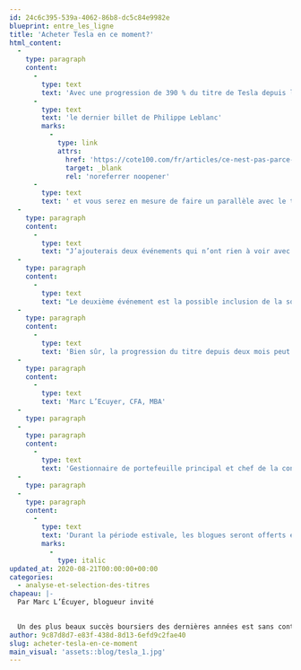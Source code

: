 ```yaml
---
id: 24c6c395-539a-4062-86b8-dc5c84e9982e
blueprint: entre_les_ligne
title: 'Acheter Tesla en ce moment?'
html_content:
  -
    type: paragraph
    content:
      -
        type: text
        text: 'Avec une progression de 390 % du titre de Tesla depuis le début de l’année, les actionnaires ont grandement bénéficié de la tendance vers l’électrification des transports. Depuis sa venue en Bourse en 2010 à un prix de 17 $, l’action a progressé de 62 % annuellement pour atteindre plus de 2 000 $ au moment d’écrire ses lignes. En outre, le titre a doublé au cours des deux derniers mois. C’est justement cette dernière hausse qui nous incite à la prudence car à notre avis, elle est davantage justifiée par le comportement des investisseurs que par les perspectives de croissance de la société. Je vous invite à lire ou relire '
      -
        type: text
        text: 'le dernier billet de Philippe Leblanc'
        marks:
          -
            type: link
            attrs:
              href: 'https://cote100.com/fr/articles/ce-nest-pas-parce-que-tout-le-monde-saute-du-pont-que-lon-doive-faire-de-meme'
              target: _blank
              rel: 'noreferrer noopener'
      -
        type: text
        text: ' et vous serez en mesure de faire un parallèle avec le titre de Tesla en ce moment.'
  -
    type: paragraph
    content:
      -
        type: text
        text: "J’ajouterais deux événements qui n’ont rien à voir avec la valeur intrinsèque de Tesla. Le premier est le fractionnement des actions de la société à raison de 5-pour-1 annoncé le 11 août dernier. Maintenant qu’il est possible d’acheter des fractions d’actions dans plusieurs firmes de courtage, il est peu probable qu’un prix de 400 $ US l’action entraîne une augmentation sensible de la demande pour les actions de la société par rapport à un prix de 2\_000 $. En tout cas, il ne s’agit certainement pas d’une nouvelle qui change notre estimation de la valeur intrinsèque de la société. Nous nous expliquons donc mal la hausse de 13 % du titre au lendemain de cette annonce."
  -
    type: paragraph
    content:
      -
        type: text
        text: "Le deuxième événement est la possible inclusion de la société dans l’indice S&P\_500 à la suite de la publication de profits pour un quatrième trimestre consécutif. Or, l’inclusion du titre dans cet indice aurait un impact significatif sur la demande pour les actions de Tesla. Il est difficile de calculer la demande de la part des investisseurs passifs qui visent à reproduire la composition de l’indice, mais certains analystes anticipent que 20 % à 25 % des actions qui se négocient librement pourraient aboutir chez des gestionnaires indiciels. Au cours actuel, il s’agirait d’une demande d’environ 65 G$\_US. À mon avis, certains investisseurs tentent probablement de profiter de cette demande en achetant des actions dans l’anticipation de les revendre à des gestionnaires indiciels qui seront obligés d’acheter advenant une annonce de l’inclusion du titre dans l’indice. Cette situation est du jamais vu car la société est maintenant la huitième plus grande société américaine derrière les géants technologiques, Berkshire Hathaway, Visa et Johnson et Johnson."
  -
    type: paragraph
    content:
      -
        type: text
        text: 'Bien sûr, la progression du titre depuis deux mois peut sûrement être justifiée et les analystes ne manquent pas d’arguments pour la justifier. Ainsi, plusieurs prétendent qu’on devrait considérer Tesla comme une société de technologie et non comme un fabricant d’automobiles ou même comme une société d’énergie car elle produit des batteries pour les producteurs d’électricité. Sans porter de jugement sur la validité de ces arguments, nous aurions plutôt tendance à tenir compte des risques dans notre évaluation de la société et à comprendre que certains événements ponctuels affectent présentement le cours du titre sans modifier notre estimation de la valeur intrinsèque de la société. Sans faire de recommandation formelle, nous serions tentés de recommander aux investisseurs d’acheter une Tesla plutôt que l’action de la société, et ce, même si nous considérons généralement l’achat d’une voiture comme un piètre investissement.'
  -
    type: paragraph
    content:
      -
        type: text
        text: 'Marc L’Ecuyer, CFA, MBA'
  -
    type: paragraph
  -
    type: paragraph
    content:
      -
        type: text
        text: 'Gestionnaire de portefeuille principal et chef de la conformité, Associé'
  -
    type: paragraph
  -
    type: paragraph
    content:
      -
        type: text
        text: 'Durant la période estivale, les blogues seront offerts en exclusivité sur COTE 100+.'
        marks:
          -
            type: italic
updated_at: 2020-08-21T00:00:00+00:00
categories:
  - analyse-et-selection-des-titres
chapeau: |-
  Par Marc L’Écuyer, blogueur invité
   

  Un des plus beaux succès boursiers des dernières années est sans contredit Tesla. La société fondée par le visionnaire Elon Musk a grandement favorisé l’adoption de véhicules électriques comme solution de rechange viable aux voitures dotées de moteurs à combustion. En développant initialement un produit de niche pour les acheteurs précurseurs, la société a réussi à abaisser les coûts de production des batteries tout en améliorant leur performance, ce qui permet maintenant une adoption de masse. On peut débattre de l’attrait économique de l’achat d’une voiture électrique aujourd’hui, mais je crois que ce débat sera révolu dans cinq ou dix ans, lorsque les coûts de production des voitures électriques diminueront et que la performance des batteries augmentera. Aujourd’hui, peu de gens mettent en doute qu’une part importante des ventes futures d’automobiles proviendra de voitures à batteries. Si certains en doutent, il est intéressant de constater qu’en Norvège, un pays précurseur à ce niveau, 65 % des ventes d’automobiles depuis le début de l’année 2020 impliquent des véhicules électriques ou rechargeables.
author: 9c87d8d7-e83f-438d-8d13-6efd9c2fae40
slug: acheter-tesla-en-ce-moment
main_visual: 'assets::blog/tesla_1.jpg'
---
```

